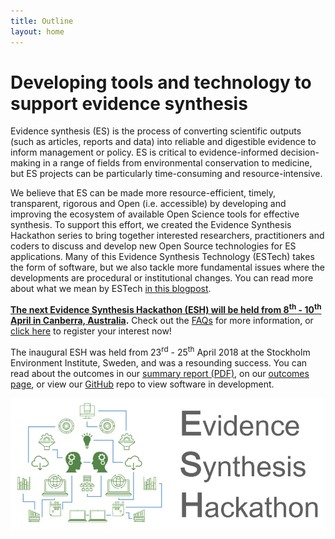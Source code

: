 ```yaml
---
title: Outline
layout: home
---
```

# Developing tools and technology to support evidence synthesis

Evidence synthesis (ES) is the process of converting scientific outputs (such as articles, reports and data) into reliable and digestible evidence to inform management or policy. ES is critical to evidence-informed decision-making in a range of fields from environmental conservation to medicine, but ES projects can be particularly time-consuming and resource-intensive.  

We believe that ES can be made more resource-efficient, timely, transparent, rigorous and Open (i.e. accessible) by developing and improving the ecosystem of available Open Science tools for effective synthesis. To support this effort, we created the Evidence Synthesis Hackathon series to bring together interested researchers, practitioners and coders to discuss and develop new Open Source technologies for ES applications. Many of this Evidence Synthesis Technology (ESTech) takes the form of software, but we also tackle more fundamental issues where the developments are procedural or institutional changes. You can read more about what we mean by ESTech <a href="/misc/2019/01/17/what_is_the_esh.html">in this blogpost</a>.  

<strong><a href="/pages/events/2019_04_canberra/home.html">The next Evidence Synthesis Hackathon (ESH) will be held from 8<sup>th</sup> - 10<sup>th</sup> April in Canberra, Australia</a>.</strong> Check out the <a href="/pages/events/2019_04_canberra/faq.html">FAQs</a> for more information, or <a href="/pages/events/2019_04_canberra/EoI.html">click here</a> to register your interest now!  

The inaugural ESH was held from 23<sup>rd</sup> - 25<sup>th</sup> April 2018 at the Stockholm Environment Institute, Sweden, and was a resounding success. You can read about the outcomes in our <a href="/assets/docs/evidence-synthesis-hackathon-summary-report-2018.pdf" target="_blank" rel="noopener">summary report (PDF)</a>, on our <a href="/pages/events/2018_04_stockholm/home.html">outcomes page</a>, or view our <a href="https://github.com/ESHackathon" target="_blank" rel="noopener">GitHub</a> repo to view software in development.  

<img src="/assets/images/logos/promo_image.jpg" alt="ESH"/>